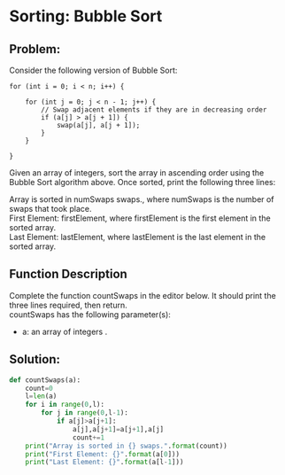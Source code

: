 # Sorting: Bubble Sort

## Problem:
Consider the following version of Bubble Sort:
```
for (int i = 0; i < n; i++) {
    
    for (int j = 0; j < n - 1; j++) {
        // Swap adjacent elements if they are in decreasing order
        if (a[j] > a[j + 1]) {
            swap(a[j], a[j + 1]);
        }
    }
    
}
```

Given an array of integers, sort the array in ascending order using the Bubble Sort algorithm above. Once sorted, print the following three lines:<br>

Array is sorted in numSwaps swaps., where numSwaps is the number of swaps that took place.<br>
First Element: firstElement, where firstElement is the first element in the sorted array.<br>
Last Element: lastElement, where lastElement is the last element in the sorted array.<br>

## Function Description

Complete the function countSwaps in the editor below. It should print the three lines required, then return.<br>
countSwaps has the following parameter(s):<br>
* a: an array of integers .

## Solution:

```python
def countSwaps(a):
    count=0
    l=len(a)
    for i in range(0,l):
        for j in range(0,l-1):
            if a[j]>a[j+1]:
                a[j],a[j+1]=a[j+1],a[j]
                count+=1
    print("Array is sorted in {} swaps.".format(count))
    print("First Element: {}".format(a[0]))
    print("Last Element: {}".format(a[l-1]))
 ```

